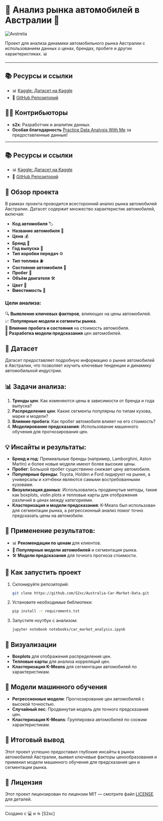 # 🚗 Анализ рынка автомобилей в Австралии 🐨

![Avstrelia](https://i.pinimg.com/originals/6b/32/36/6b3236ccbea23829f089bbd50423a213.jpg)

Проект для анализа динамики автомобильного рынка Австралии с использованием данных о ценах, брендах, пробеге и других характеристиках. 📊

---
## 📚 **Ресурсы и ссылки**
- 📊 [Kaggle: Датасет на Kaggle](https://www.kaggle.com/code/debs2x/market-data)
- 🔗 [GitHub Репозиторий](https://github.com/S2xc/games-on-steam.git)

## 🧑‍💻 **Контрибьюторы**
- **s2x**: Разработчик и аналитик данных.
- **Особая благодарность** [Practice Data Analysis With Me](https://www.kaggle.com/alicemtopcu) за предоставленные данные!
---

## 📚 **Ресурсы и ссылки**
- 📊 [Kaggle: Датасет на Kaggle](https://www.kaggle.com/code/debs2x/market-data)
- 🔗 [GitHub Репозиторий](https://github.com/S2xc/games-on-steam.git)


## 🌟 Обзор проекта

В рамках проекта проводится всесторонний анализ рынка автомобилей Австралии. Датасет содержит множество характеристик автомобилей, включая:

- **Код автомобиля** 🏷️
- **Название автомобиля** 🚗
- **Цена** 💰
- **Бренд** 🏢
- **Год выпуска** 📅
- **Тип коробки передач** ⚙️
- **Тип топлива** ⛽
- **Состояние автомобиля** 🔧
- **Пробег** 🚙
- **Объём двигателя** 🛠️
- **Цвет** 🎨
- **Вместимость** 👥

### Цели анализа:

🔍 **Выявление ключевых факторов**, влияющих на цены автомобилей.  
📈 **Популярные модели и сегменты рынка**.  
🔄 **Влияние пробега и состояния** на стоимость автомобиля.  
🔮 **Разработка модели предсказания** цен автомобилей.

## 🔗 Датасет

Датасет предоставляет подробную информацию о рынке автомобилей в Австралии, что позволяет изучить ключевые тенденции и динамику автомобильной индустрии.

## 📊 Задачи анализа:

1. **Тренды цен**: Как изменяются цены в зависимости от бренда и года выпуска?
2. **Распределение цен**: Какие сегменты популярны по типам кузова, марке и модели?
3. **Влияние пробега**: Как пробег автомобиля влияет на его стоимость?
4. **Моделирование предсказания**: Использование машинного обучения для прогнозирования цен.

## 💡 Инсайты и результаты:

- **Бренд и год**: Премиальные бренды (например, Lamborghini, Aston Martin) и более новые модели имеют более высокие цены.
- **Пробег**: Большой пробег существенно снижает цену автомобиля.
- **Популярные бренды**: Toyota, Holden и Ford лидируют на рынке, а универсалы и хэтчбеки являются самыми востребованными кузовами.
- **Визуализация данных**: Использовались продвинутые методы, такие как boxplots, violin plots и тепловые карты для отображения различий в ценах между категориями.
- **Кластеризация и модели предсказания**: K-Means был использован для сегментации рынка, а регрессионный анализ помог точно предсказать цены на автомобили.

## 🔮 Применение результатов:

- 📊 **Рекомендации по ценам** для клиентов.
- 🚗 **Популярные модели автомобилей** и сегментация рынка.
- 🛠️ **Модели предсказания** для точного прогноза стоимости.

## 🚀 Как запустить проект

1. Склонируйте репозиторий:
   ```bash
   git clone https://github.com/S2xc/Australia-Car-Market-Data.git
   ```
2. Установите необходимые библиотеки:
   ```bash
   pip install -r requirements.txt
   ```
3. Запустите ноутбук с анализом:
   ```bash
   jupyter notebook notebooks/car_market_analysis.ipynb
   ```

## 🎨 Визуализации

- **Boxplots** для отображения распределения цен.
- **Тепловые карты** для анализа корреляций цен.
- **Кластеризация K-Means** для сегментации автомобилей по характеристикам.

## 🤖 Модели машинного обучения

- **Регрессионные модели**: Прогнозирование цен автомобилей с высокой точностью.
- **Случайный лес**: Продвинутая модель для точного предсказания цен.
- **Кластеризация K-Means**: Группировка автомобилей по схожим характеристикам.

## 🐝 Итоговый вывод

Этот проект успешно предоставил глубокие инсайты в рынок автомобилей Австралии, выявил ключевые факторы ценообразования и применил модели машинного обучения для предсказания цен и сегментации рынка.

## 📜 Лицензия

Этот проект лицензирован по лицензии MIT — смотрите файл [LICENSE](LICENSE) для деталей.

---

Создано с 💻 и ☕ [S2xc]
